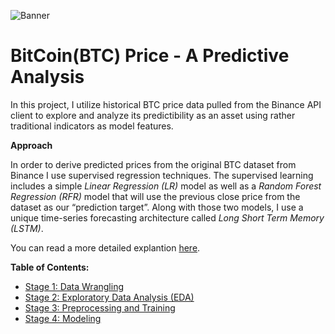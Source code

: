 ![Banner](https://static.coindesk.com/wp-content/uploads/2019/04/bitcoin-btc-chart-1200x600.jpg)

# BitCoin(BTC) Price - A Predictive Analysis 

In this project, I utilize historical BTC price data pulled from the Binance API client to explore and analyze its predictibility as an asset using rather traditional indicators as model features. 

**Approach**

In order to derive predicted prices from the original BTC dataset from Binance I use supervised regression techniques. The supervised learning includes a simple *Linear Regression (LR)* model as well as a *Random Forest Regression (RFR)* model that will use the previous close price from the dataset as our “prediction target”. Along with those two models, I use a unique time-series forecasting architecture called *Long Short Term Memory (LSTM)*. 

You can read a more detailed explantion [here](https://github.com/jra333/BTC-Price-Prediction/blob/main/Capstone%20Project%202%20Proposal.pdf).

**Table of Contents:**
- [Stage 1: Data Wrangling](https://github.com/jra333/BTC-Price-Prediction/tree/main/Data%20Wrangling)
- [Stage 2: Exploratory Data Analysis (EDA)](https://github.com/jra333/BTC-Price-Prediction/tree/main/Exploratory%20Data%20Analysis%20(EDA))
- [Stage 3: Preprocessing and Training](https://github.com/jra333/BTC-Price-Prediction/tree/main/Preprocessing-Training)
- [Stage 4: Modeling](https://github.com/jra333/BTC-Price-Prediction/tree/main/Modeling)

